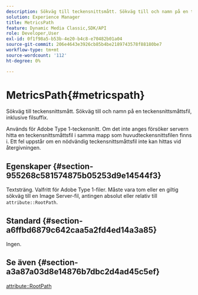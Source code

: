 ```yaml
---
description: Sökväg till teckensnittsmått. Sökväg till och namn på en teckensnittsmåttsfil, inklusive filsuffix.
solution: Experience Manager
title: MetricsPath
feature: Dynamic Media Classic,SDK/API
role: Developer,User
exl-id: 0f1f98a5-b53b-4e20-b4c8-e70482b01a04
source-git-commit: 206e4643e3926cb85b4be2189743578f88180be7
workflow-type: tm+mt
source-wordcount: '112'
ht-degree: 0%

---
```


# MetricsPath{#metricspath}

Sökväg till teckensnittsmått. Sökväg till och namn på en teckensnittsmåttsfil, inklusive filsuffix.

Används för Adobe Type 1-teckensnitt. Om det inte anges försöker servern hitta en teckensnittsmåttsfil i samma mapp som huvudteckensnittsfilen finns i. Ett fel uppstår om en nödvändig teckensnittsmåttsfil inte kan hittas vid återgivningen.

## Egenskaper {#section-955268c581574875b05253d9e14544f3}

Textsträng. Valfritt för Adobe Type 1-filer. Måste vara tom eller en giltig sökväg till en Image Server-fil, antingen absolut eller relativ till `attribute::RootPath`.

## Standard {#section-a6ffbd6879c642caa5a2fd4ed14a3a85}

Ingen.

## Se även {#section-a3a87a03d8e14876b7dbc2d4ad45c5ef}

[attribute::RootPath](/help/aem-is-ir-api/is-api/image-catalog/image-serving-api-ref/c-image-catalog-reference/c-attributes-reference/r-rootpath.md)
